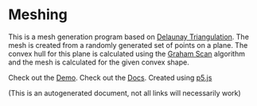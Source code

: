 # Meshing

This is a mesh generation program based on [Delaunay Triangulation](https://en.wikipedia.org/wiki/Delaunay_triangulation).  The mesh is created from a randomly generated set of points on a plane.  The convex hull for this plane is calculated using the [Graham Scan](https://en.wikipedia.org/wiki/Graham_scan) algorithm and the mesh is calculated for the given convex shape.

Check out the [Demo](https://omareq.github.io/meshing).
Check out the [Docs](https://omareq.github.io/meshing/docs).
Created using [p5.js](https://p5js.org/)



(This is an autogenerated document, not all links will necessarily work)
